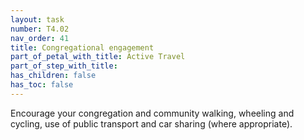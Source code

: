 ```yaml
---
layout: task
number: T4.02
nav_order: 41
title: Congregational engagement
part_of_petal_with_title: Active Travel
part_of_step_with_title: 
has_children: false
has_toc: false
---
```


Encourage your congregation and community walking, wheeling and cycling, use of public transport and car sharing (where appropriate).
